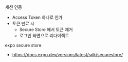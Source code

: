 세션 인증
- Access Token 하나로 인가
- 토큰 만료 시
    - Secure Store 에서 토큰 제거
    - 로그인 화면으로 리다이렉트


expo secure store
 - https://docs.expo.dev/versions/latest/sdk/securestore/